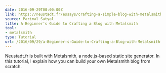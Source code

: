 ```yaml
---
date: 2016-09-29T00:00:00Z
link: https://neustadt.fr/essays/crafting-a-simple-blog-with-metalsmith/
source: Parimal Satyal
title: A Beginner's Guide to Crafting a Blog with Metalsmith
tool:
- metalsmith
type: Tutorial
url: /2016/09/29/a-Beginner-s-Guide-to-Crafting-a-Blog-with-Metalsmith-Neustadt-fr/
---
```


Neustadt.fr is built with Metalsmith, a node.js-based static site generator. In this tutorial, I explain how you can build your own Metalsmith blog from scratch.





